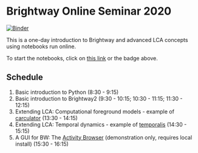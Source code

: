 # Brightway Online Seminar 2020

[![Binder](https://mybinder.org/badge_logo.svg)](https://mybinder.org/v2/gh/PoutineAndRosti/Brightway-Seminar-2020/master)

This is a one-day introduction to Brightway and advanced LCA concepts using notebooks run online.

To start the notebooks, click on [this link](https://mybinder.org/v2/gh/PoutineAndRosti/Brightway-Seminar-2020/master) or the badge above.

## Schedule

1. Basic introduction to Python (8:30 - 9:15)
2. Basic introduction to Brightway2 (9:30 - 10:15; 10:30 - 11:15; 11:30 - 12:15)
3. Extending LCA: Computational foreground models - example of [carculator](https://github.com/romainsacchi/carculator) (13:30 - 14:15)
4. Extending LCA: Temporal dynamics - example of [temporalis](https://www.sciencedirect.com/science/article/pii/S0048969718325257) (14:30 - 15:15)
5. A GUI for BW: The [Activity Browser](https://github.com/LCA-ActivityBrowser/activity-browser) (demonstration only, requires local install) (15:30 - 16:15)
